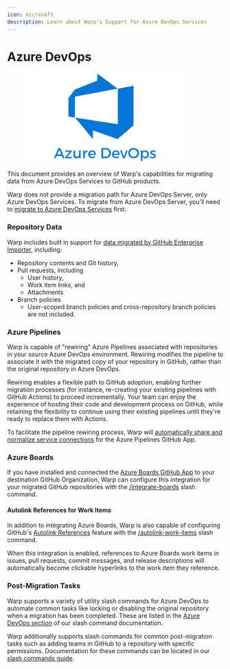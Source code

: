 ```yaml
---
icon: microsoft
description: Learn about Warp's Support for Azure DevOps Services
---
```


# Azure DevOps

<figure><img src="../../.gitbook/assets/image (7) (1).png" alt="" width="375"><figcaption></figcaption></figure>

This document provides an overview of Warp's capabilities for migrating data from Azure DevOps Services to GitHub products.&#x20;

Warp does not provide a migration path for Azure DevOps Server, only Azure DevOps Services. To migrate from Azure DevOps Server, you'll need to [migrate to Azure DevOps Services](https://azure.microsoft.com/en-us/services/devops/migrate/) first.

### Repository Data

Warp includes built in support for [data migrated by GitHub Enterprise Importer](https://docs.github.com/en/migrations/using-github-enterprise-importer/migrating-from-azure-devops-to-github-enterprise-cloud/about-migrations-from-azure-devops-to-github-enterprise-cloud), including:

* Repository contents and Git history,&#x20;
* Pull requests, including
  * User history,
  * Work item links, and&#x20;
  * Attachments
* Branch policies
  * User-scoped branch policies and cross-repository branch policies are not included.

### Azure Pipelines

Warp is capable of "rewiring" Azure Pipelines associated with repositories in your source Azure DevOps environment. Rewiring modifies the pipeline to associate it with the migrated copy of your repository in GitHub, rather than the original repository in Azure DevOps.

Rewiring enables a flexible path to GitHub adoption, enabling further migration processes (for instance, re-creating your existing pipelines with GitHub Actions) to proceed incrementally. Your team can enjoy the experience of hosting their code and development process on GitHub, while retaining the flexibility to continue using their existing pipelines until they're ready to replace them with Actions.

To facilitate the pipeline rewiring process, Warp will [automatically share and normalize service connections](service-connections.md) for the Azure Pipelines GitHub App.

### Azure Boards

If you have installed and connected the [Azure Boards GitHub App](https://learn.microsoft.com/en-us/azure/devops/boards/github/install-github-app?view=azure-devops) to your destination GitHub Organization, Warp can configure this integration for your migrated GitHub repositories with the [/integrate-boards](../../using-warp/slash-commands/azure-devops/integrate-boards.md) slash command.

#### Autolink References for Work Items

In addition to integrating Azure Boards, Warp is also capable of configuring GitHub's [Autolink References](https://docs.github.com/en/repositories/managing-your-repositorys-settings-and-features/managing-repository-settings/configuring-autolinks-to-reference-external-resources) feature with the [/autolink-work-items](../../using-warp/slash-commands/azure-devops/autolink-work-items.md) slash command.&#x20;

When this integration is enabled, references to Azure Boards work items in issues, pull requests, commit messages, and release descriptions will automatically become clickable hyperlinks to the work item they reference.

### Post-Migration Tasks

Warp supports a variety of utility slash commands for Azure DevOps to automate common tasks like locking or disabling the original repository when a migration has been completed. These are listed in the [Azure DevOps section](../../using-warp/slash-commands/azure-devops/) of our slash command documentation.

Warp additionally supports slash commands for common post-migration tasks such as adding teams in GitHub to a repository with specific permissions. Documentation for these commands can be located in our [slash commands guide](../../using-warp/slash-commands/).

